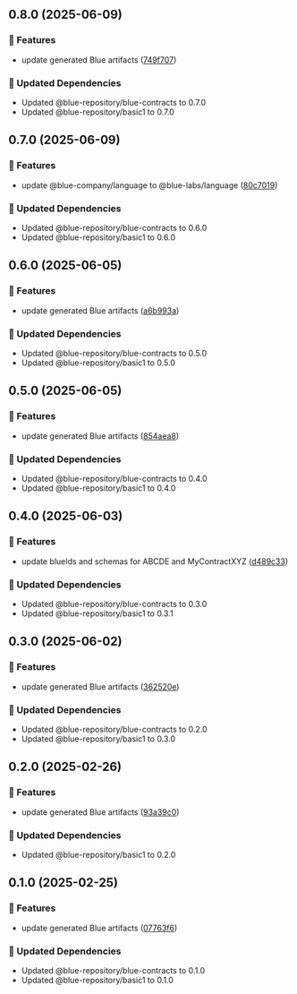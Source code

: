 ## 0.8.0 (2025-06-09)

### 🚀 Features

- update generated Blue artifacts ([749f707](https://github.com/bluecontract/blue-repository-js/commit/749f707))

### 🧱 Updated Dependencies

- Updated @blue-repository/blue-contracts to 0.7.0
- Updated @blue-repository/basic1 to 0.7.0

## 0.7.0 (2025-06-09)

### 🚀 Features

- update @blue-company/language to @blue-labs/language ([80c7019](https://github.com/bluecontract/blue-repository-js/commit/80c7019))

### 🧱 Updated Dependencies

- Updated @blue-repository/blue-contracts to 0.6.0
- Updated @blue-repository/basic1 to 0.6.0

## 0.6.0 (2025-06-05)

### 🚀 Features

- update generated Blue artifacts ([a6b993a](https://github.com/bluecontract/blue-repository-js/commit/a6b993a))

### 🧱 Updated Dependencies

- Updated @blue-repository/blue-contracts to 0.5.0
- Updated @blue-repository/basic1 to 0.5.0

## 0.5.0 (2025-06-05)

### 🚀 Features

- update generated Blue artifacts ([854aea8](https://github.com/bluecontract/blue-repository-js/commit/854aea8))

### 🧱 Updated Dependencies

- Updated @blue-repository/blue-contracts to 0.4.0
- Updated @blue-repository/basic1 to 0.4.0

## 0.4.0 (2025-06-03)

### 🚀 Features

- update blueIds and schemas for ABCDE and MyContractXYZ ([d489c33](https://github.com/bluecontract/blue-repository-js/commit/d489c33))

### 🧱 Updated Dependencies

- Updated @blue-repository/blue-contracts to 0.3.0
- Updated @blue-repository/basic1 to 0.3.1

## 0.3.0 (2025-06-02)

### 🚀 Features

- update generated Blue artifacts ([362520e](https://github.com/bluecontract/blue-repository-js/commit/362520e))

### 🧱 Updated Dependencies

- Updated @blue-repository/blue-contracts to 0.2.0
- Updated @blue-repository/basic1 to 0.3.0

## 0.2.0 (2025-02-26)

### 🚀 Features

- update generated Blue artifacts ([93a39c0](https://github.com/bluecontract/blue-repository-js/commit/93a39c0))

### 🧱 Updated Dependencies

- Updated @blue-repository/basic1 to 0.2.0

## 0.1.0 (2025-02-25)

### 🚀 Features

- update generated Blue artifacts ([07763f6](https://github.com/bluecontract/blue-repository-js/commit/07763f6))

### 🧱 Updated Dependencies

- Updated @blue-repository/blue-contracts to 0.1.0
- Updated @blue-repository/basic1 to 0.1.0